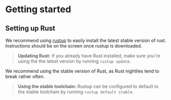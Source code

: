 # Getting started

## Setting up Rust

We recommend using [rustup][ru] to easily install the latest stable version of rust.
Instructions should be on the screen once rustup is downloaded.

[ru]: https://rustup.rs

> **Updating Rust:** If you already have Rust installed, make sure you're using the
  the latest version by running `rustup update`.

We recommend using the stable version of Rust, as Rust nightlies tend to break rather
often.

> **Using the stable toolchain:** Rustup can be configured to default to the stable
  toolchain by running `rustup default stable`.